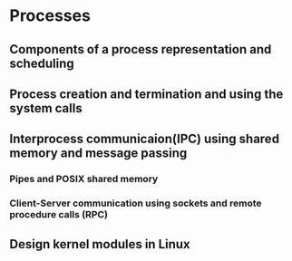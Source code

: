 # Processes
## Components of a process  representation and scheduling
## Process creation and termination and using the system calls
## Interprocess communicaion(IPC) using shared memory and message passing
### Pipes and POSIX shared memory
### Client-Server communication using sockets and remote procedure calls (RPC)
## Design kernel modules in Linux